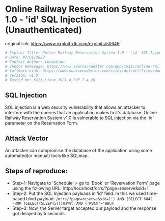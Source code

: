 # Online Railway Reservation System 1.0 - 'id' SQL Injection (Unauthenticated)
original link: https://www.exploit-db.com/exploits/50646
```bash
# Exploit Title: Online Railway Reservation System 1.0 - 'id' SQL Injection (Unauthenticated)
# Date: 07/01/2022
# Exploit Author: twseptian
# Vendor Homepage: https://www.sourcecodester.com/php/15121/online-railway-reservation-system-phpoop-project-free-source-code.html
# Software Link: https://www.sourcecodester.com/sites/default/files/download/oretnom23/orrs.zip
# Version: v1.0
# Tested on: Kali Linux 2021.4,PHP 7.4.26
```
## SQL Injection
SQL injection is a web security vulnerability that allows an attacker to interfere with the queries that an application makes to it's database. Online Railway Reservation System v1.0 is vulnerable to SQL injection via the 'id' parameter on the Reservation Form.

## Attack Vector
An attacker can compromise the database of the application using some automated(or manual) tools like SQLmap.

## Steps of reproduce:
- Step-1: Navigate to 'Schedule' > go to 'Book' or 'Revervation Form' page using the following URL: http://localhost/orrs/?page=reserve&sid=1
- Step-2: Put the SQL Injection payloads in 'id' field. In this we used time-based blind payload: `/orrs/?page=reserve&sid=1') AND (SELECT 6842 FROM (SELECT(SLEEP(5)))UsWr) AND ('WBCm'='WBCm`
- Step-3: Now, the Server target accepted our payload and the response got delayed by 5 seconds.
